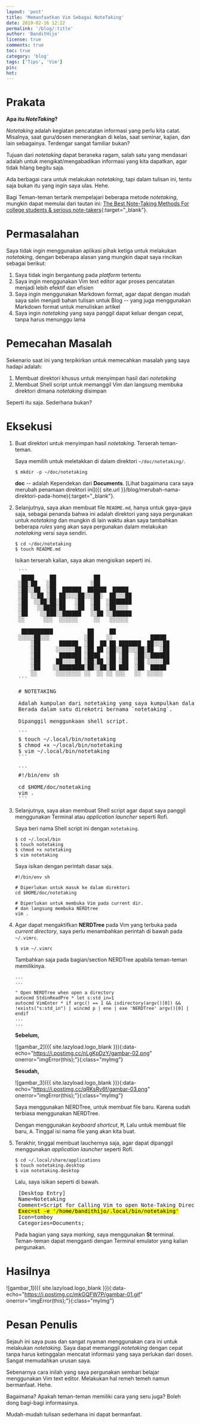 ```yaml
---
layout: 'post'
title: 'Memanfaatkan Vim Sebagai NoteTaking'
date: 2019-02-16 12:22
permalink: '/blog/:title'
author: 'BanditHijo'
license: true
comments: true
toc: true
category: 'blog'
tags: ['Tips', 'Vim']
pin:
hot:
---
```


<!-- BANNER OF THE POST -->
<!-- <img class="post&#45;body&#45;img" src="{{ site.lazyload.logo_blank_banner }}" data&#45;echo="#" alt="banner"> -->

# Prakata

**Apa itu *NoteTaking*?**

*Notetaking* adalah kegiatan pencatatan informasi yang perlu kita catat. Misalnya, saat guru/dosen menerangkan di kelas, saat seminar, kajian, dan lain sebagainya. Terdengar sangat familiar bukan?

Tujuan dari *notetaking* dapat beraneka ragam, salah satu yang mendasari adalah untuk mengikat/mengabadikan informasi yang kita dapatkan, agar tidak hilang begitu saja.

Ada berbagai cara untuk melakukan *notetaking*, tapi dalam tulisan ini, tentu saja bukan itu yang ingin saya ulas. Hehe.

Bagi Teman-teman tertarik mempelajari beberapa metode *notetaking*, mungkin dapat memulai dari tautan ini: [The Best Note-Taking Methods For college students & serious note-takers](https://medium.goodnotes.com/the-best-note-taking-methods-for-college-students-451f412e264e){:target="_blank"}.

# Permasalahan

Saya tidak ingin menggunakan aplikasi pihak ketiga untuk melakukan *notetaking*, dengan beberapa alasan yang mungkin dapat saya rincikan sebagai berikut:

1. Saya tidak ingin bergantung pada *platform* tertentu
2. Saya ingin menggunakan Vim text editor agar proses pencatatan menjadi lebih efektif dan efisien
3. Saya ingin menggunakan Markdown format, agar dapat dengan mudah saya salin menjadi bahan tulisan untuk Blog -- yang juga menggunakan Markdown format untuk menuliskan artikel
4. Saya ingin *notetaking* yang saya panggil dapat keluar dengan cepat, tanpa harus menunggu lama

# Pemecahan Masalah

Sekenario saat ini yang terpikirkan untuk memecahkan masalah yang saya hadapi adalah:

1. Membuat direktori khusus untuk menyimpan hasil dari *notetaking*
2. Membuat Shell script untuk memanggil Vim dan langsung membuka direktori dimana *notetaking* disimpan

Seperti itu saja. Sederhana bukan?

# Eksekusi

1. Buat direktori untuk menyimpan hasil *notetaking*. Terserah teman-teman.

    Saya memilih untuk meletakkan di dalam direktori `~/doc/notetaking/`.

    ```
    $ mkdir -p ~/doc/notetaking
    ```

    **doc** -- adalah Kependekan dari **Documents**. [Lihat bagaimana cara saya merubah penamaan direktori ini]({{ site.url }}/blog/merubah-nama-direktori-pada-home){:target="_blank"}.

2. Selanjutnya, saya akan membuat file `README.md`, hanya untuk gaya-gaya saja, sebagai penanda bahwa ini adalah direktori yang saya pergunakan untuk *notetaking* dan mungkin di lain waktu akan saya tambahkan beberapa *rules* yang akan saya pergunakan dalam melakukan *notetaking* versi saya sendiri.

    ```
    $ cd ~/doc/notetaking
    $ touch README.md
    ```

    Isikan terserah kalian, saya akan mengisikan seperti ini.

    <pre>
    &#96;&#96;&#96;
     ████     ██            ██
    ░██░██   ░██           ░██
    ░██░░██  ░██  ██████  ██████  █████
    ░██ ░░██ ░██ ██░░░░██░░░██░  ██░░░██
    ░██  ░░██░██░██   ░██  ░██  ░███████
    ░██   ░░████░██   ░██  ░██  ░██░░░░
    ░██    ░░███░░██████   ░░██ ░░██████
    ░░      ░░░  ░░░░░░     ░░   ░░░░░░

     ██████████           ██     ██
    ░░░░░██░░░           ░██    ░░            █████
        ░██      ██████  ░██  ██ ██ ███████  ██░░░██
        ░██     ░░░░░░██ ░██ ██ ░██░░██░░░██░██  ░██
        ░██      ███████ ░████  ░██ ░██  ░██░░██████
        ░██     ██░░░░██ ░██░██ ░██ ░██  ░██ ░░░░░██
        ░██    ░░████████░██░░██░██ ███  ░██  █████
        ░░      ░░░░░░░░ ░░  ░░ ░░ ░░░   ░░  ░░░░░
    &#96;&#96;&#96;

    &#35; NOTETAKING

    Adalah kumpulan dari notetaking yang saya kumpulkan dalam format markdown.
    Berada dalam satu direkotri bernama `notetaking`.

    Dipanggil menggunkaan shell script.

    &#96;&#96;&#96;
    $ touch ~/.local/bin/notetaking
    $ chmod +x ~/local/bin/notetaking
    $ vim ~/.local/bin/notetaking
    &#96;&#96;&#96;

    &#96;&#96;&#96;
    #!/bin/env sh

    cd $HOME/doc/notetaking
    vim .
    &#96;&#96;&#96;</pre>

3. Selanjutnya, saya akan membuat Shell script agar dapat saya panggil menggunakan Terminal atau *application launcher* seperti Rofi.

    Saya beri nama Shell script ini dengan `notetaking`.

    ```
    $ cd ~/.local/bin
    $ touch notetaking
    $ chmod +x notetaking
    $ vim notetaking
    ```

    Saya isikan dengan perintah dasar saja.

    ```
    #!/bin/env sh

    # Diperlukan untuk masuk ke dalam direktori
    cd $HOME/doc/notetaking

    # Diperlukan untuk membuka Vim pada current dir.
    # dan langsung membuka NERDtree
    vim .
    ```

4. Agar dapat mengaktifkan **NERDTree** pada Vim yang terbuka pada *current directory*, saya perlu menambahkan perintah di bawah pada `~/.vimrc`.

    ```
    $ vim ~/.vimrc
    ```
    Tambahkan saja pada bagian/section NERDTree apabila teman-teman memilikinya.
    ```
    ...
    ...

    " Open NERDTree when open a directory
    autocmd StdinReadPre * let s:std_in=1
    autocmd VimEnter * if argc() == 1 && isdirectory(argv()[0]) && !exists("s:std_in") | wincmd p | ene | exe 'NERDTree' argv()[0] | endif
    ...
    ...
    ```

    **Sebelum,**

    ![gambar_2]({{ site.lazyload.logo_blank }}){:data-echo="https://i.postimg.cc/nLgKpDzY/gambar-02.png" onerror="imgError(this);"}{:class="myImg"}

    **Sesudah,**

    ![gambar_3]({{ site.lazyload.logo_blank }}){:data-echo="https://i.postimg.cc/qRKsRv6f/gambar-03.png" onerror="imgError(this);"}{:class="myImg"}

    Saya menggunakan NERDTree, untuk membuat file baru. Karena sudah terbiasa menggunakan NERDTree.

    Dengan menggunakan *keyboard shortcut*, <kbd>M</kbd>, Lalu untuk membuat file baru, <kbd>A</kbd>. Tinggal isi nama file yang akan kita buat.

5. Terakhir, tinggal membuat lauchernya saja, agar dapat dipanggil menggunakan *application launcher* seperti Rofi.

    ```
    $ cd ~/.local/share/applications
    $ touch notetaking.desktop
    $ vim notetaking.desktop
    ```

    Lalu, saya isikan seperti di bawah.

    <pre>
    [Desktop Entry]
    Name=Notetaking
    Comment=Script for Calling Vim to open Note-Taking Directory
    <mark>Exec=st -e '/home/bandithijo/.local/bin/notetaking'</mark>
    Icon=tomboy
    Categories=Documents;</pre>

    Pada bagian yang saya *marking*, saya menggunakan **St** terminal. Teman-teman dapat mengganti dengan Terminal emulator yang kalian pergunakan.

# Hasilnya

![gambar_1]({{ site.lazyload.logo_blank }}){:data-echo="https://i.postimg.cc/mkGQFW7P/gambar-01.gif" onerror="imgError(this);"}{:class="myImg"}

# Pesan Penulis

Sejauh ini saya puas dan sangat nyaman menggunakan cara ini untuk melakukan *notetaking*. Saya dapat memanggil *notetaking* dengan cepat tanpa harus ketinggalan mencatat informasi yang saya perlukan dari dosen. Sangat memudahkan urusan saya.

Sebenarnya cara inilah yang saya pergunakan sembari belajar menggunakan Vim text editor. Melakukan hal remeh temeh namun bermanfaat. Hehe.

Bagaimana? Apakah teman-teman memiliki cara yang seru juga? Boleh dong bagi-bagi informasinya.

Mudah-mudah tulisan sederhana ini dapat bermanfaat.

